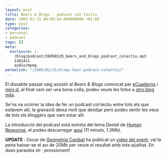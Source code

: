 ```yaml
---
layout: post
title: Beers & Blogs - podcast col·lectiu
date: 2005-01-31 04:09:54.000000000 +01:00
type: post
categories:
- personal
- podcast
tags: []
meta:
  enclosure: |-
    /blog/podcast/20050129_beers_and_blogs_podcast_colectiu.mp3
    1361411
    audio/mpeg
permalink: "/2005/01/31/blogs-beer-podcast-colectiu/"
---
```

El dissabte passat vaig assistir al _Beers & Blogs_ convocat per [eCuaderno](http://www.ecuaderno.com/archives/000553.php) i [mini-d](http://www.minid.net/archivos/categorias/personal/beers_and_blogs_la_vuelta.php), al final vam ser una bona colla, podeu veure les fotos a [otro blog más](http://obm.corcoles.net/index.php?p=977).

Se'ns va ocórrer la idea de fer un podcast col·lectiu entre tots els que estàvem allí, la gravació deixa molt que desitjar però podeu sentir les veus de tots els bloggers que vam estar allí.

La introducció del podcast està extreta del tema _Denial_ de [Human Response](http://magnatune.com/artists/human_response), el podeu descarregar [aquí](/blog/podcast/20050129_beers_and_blogs_podcast_colectiu.mp3) (11 minuts, 1.3Mb).

**UPDATE** : Oscar de [Geometria Canibal](http://geometriacanibal.blogspot.com/) ha publicat un [video del event](http://geometriacanibal.blogspot.com/2005/02/video-de-beers-and-blogs.html), val la pena baixar-se el avi de 20Mb per veure el resultat amb tota qüalitat. En dues paraules _im · pressionant_!

